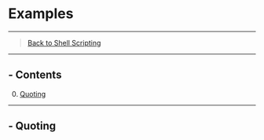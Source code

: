 # Examples

---------------
> [Back to Shell Scripting](../../../)
---------------
## - Contents

0. [Quoting](#--quoting)


---------------
## - Quoting


